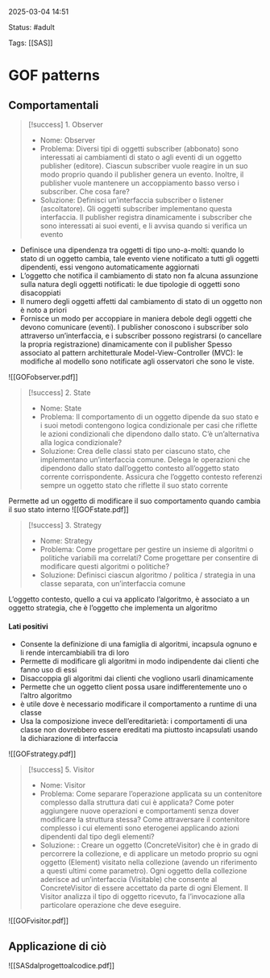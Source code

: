 2025-03-04 14:51

Status: #adult 

Tags: [[SAS]]
# GOF patterns
## Comportamentali
> [!success] 1. Observer
> - Nome: Observer
> - Problema: Diversi tipi di oggetti subscriber (abbonato) sono interessati ai cambiamenti di stato o agli eventi di un oggetto publisher (editore). Ciascun subscriber vuole reagire in un suo modo proprio quando il publisher genera un evento. Inoltre, il publisher vuole mantenere un accoppiamento basso verso i subscriber. Che cosa fare?
> - Soluzione: Definisci un’interfaccia subscriber o listener (ascoltatore). Gli oggetti subscriber implementano questa interfaccia. Il publisher registra dinamicamente i subscriber che sono interessati ai suoi eventi, e li avvisa quando si verifica un evento

- Definisce una dipendenza tra oggetti di tipo uno-a-molti: quando lo stato di un oggetto cambia, tale evento viene notificato a tutti gli oggetti dipendenti, essi vengono automaticamente aggiornati
- L’oggetto che notifica il cambiamento di stato non fa alcuna assunzione sulla natura degli oggetti notificati: le due tipologie di oggetti sono disacoppiati
- Il numero degli oggetti affetti dal cambiamento di stato di un oggetto non è noto a priori
- Fornisce un modo per accoppiare in maniera debole degli oggetti che devono comunicare (eventi). I publisher conoscono i subscriber solo attraverso un’interfaccia, e i subscriber possono registrarsi (o cancellare la propria registrazione) dinamicamente con il publisher
Spesso associato al pattern architetturale Model-View-Controller (MVC): le modifiche al modello sono notificate agli osservatori che sono le viste.

![[GOFobserver.pdf]]

> [!success] 2. State
> - Nome: State
> - Problema: Il comportamento di un oggetto dipende da suo stato e i suoi metodi contengono logica condizionale per casi che riflette le azioni condizionali che dipendono dallo stato. C’è un’alternativa alla logica condizionale?
> - Soluzione: Crea delle classi stato per ciascuno stato, che implementano un’interfaccia comune. Delega le operazioni che dipendono dallo stato dall’oggetto contesto all’oggetto stato corrente corrispondente. Assicura che l’oggetto contesto referenzi sempre un oggetto stato che riflette il suo stato corrente

Permette ad un oggetto di modificare il suo comportamento quando cambia il suo stato interno
![[GOFstate.pdf]]

> [!success] 3. Strategy
> - Nome: Strategy
> - Problema: Come progettare per gestire un insieme di algoritmi o politiche variabili ma correlati? Come progettare per consentire di modificare questi algoritmi o politiche?
> - Soluzione: Definisci ciascun algoritmo / politica / strategia in una classe separata, con un’interfaccia comune

L’oggetto contesto, quello a cui va applicato l’algoritmo, è associato a un oggetto strategia, che è l’oggetto che implementa un algoritmo
#### Lati positivi
- Consente la definizione di una famiglia di algoritmi, incapsula ognuno e li rende intercambiabili tra di loro
- Permette di modificare gli algoritmi in modo indipendente dai clienti che fanno uso di essi 
- Disaccoppia gli algoritmi dai clienti che vogliono usarli dinamicamente
- Permette che un oggetto client possa usare indifferentemente uno o l’altro algoritmo 
- è utile dove è necessario modificare il comportamento a runtime di una classe 
- Usa la composizione invece dell’ereditarietà: i comportamenti di una classe non dovrebbero essere ereditati ma piuttosto incapsulati usando la dichiarazione di interfaccia

![[GOFstrategy.pdf]]

> [!success] 5. Visitor
> - Nome: Visitor
> - Problema: Come separare l’operazione applicata su un contenitore complesso dalla struttura dati cui è applicata? Come poter aggiungere nuove operazioni e comportamenti senza dover modificare la struttura stessa? Come attraversare il contenitore complesso i cui elementi sono eterogenei applicando azioni dipendenti dal tipo degli elementi?
> - Soluzione: : Creare un oggetto (ConcreteVisitor) che è in grado di percorrere la collezione, e di applicare un metodo proprio su ogni oggetto (Element) visitato nella collezione (avendo un riferimento a questi ultimi come parametro). Ogni oggetto della collezione aderisce ad un’interfaccia (Visitable) che consente al ConcreteVisitor di essere accettato da parte di ogni Element. Il Visitor analizza il tipo di oggetto ricevuto, fa l’invocazione alla particolare operazione che deve eseguire.

![[GOFvisitor.pdf]] 
## Applicazione di ciò
![[SASdalprogettoalcodice.pdf]]
